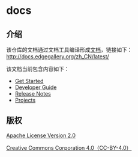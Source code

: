 # docs

## 介绍
该仓库的文档通过文档工具编译形成[文档](http://docs.edgegallery.org/zh_CN/latest/)，链接如下：http://docs.edgegallery.org/zh_CN/latest/

该文档当前包含内容如下：

- [Get Started](https://gitee.com/edgegallery/docs/blob/master/Get%20Started/Start%20from%20A%20Demo%20on%20EdgeGallery.md)
- [Developer Guide](https://gitee.com/edgegallery/docs/tree/master/Developer%20Guide)
- [Release Notes](https://gitee.com/edgegallery/docs/blob/master/Release%20Notes/EdgeGallery_RN_zh.md)
- [Projects](https://gitee.com/edgegallery/docs/tree/master/Projects)


## 版权
[Apache License Version 2.0](https://gitee.com/edgegallery/docs/blob/master/license)

[Creative Commons Corporation 4.0（CC-BY-4.0）](https://gitee.com/edgegallery/docs/blob/master/license-cc-by-4.0)


